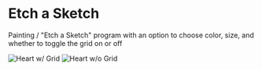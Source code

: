 # Etch a Sketch

Painting / "Etch a Sketch" program with an option to choose color, size, and whether to toggle the grid on or off

![Heart w/ Grid](images/heart-grid)
![Heart w/o Grid](images/heart-no-grid)
